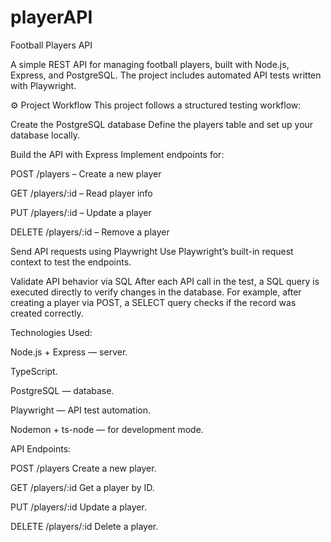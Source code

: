 # playerAPI
Football Players API

A simple REST API for managing football players, built with Node.js, Express, and PostgreSQL. The project includes automated API tests written with Playwright.

⚙️ Project Workflow
This project follows a structured testing workflow:

Create the PostgreSQL database
Define the players table and set up your database locally.

Build the API with Express
Implement endpoints for:

POST /players – Create a new player

GET /players/:id – Read player info

PUT /players/:id – Update a player

DELETE /players/:id – Remove a player

Send API requests using Playwright
Use Playwright’s built-in request context to test the endpoints.

Validate API behavior via SQL
After each API call in the test, a SQL query is executed directly to verify changes in the database.
For example, after creating a player via POST, a SELECT query checks if the record was created correctly.

Technologies Used:

Node.js + Express — server.

TypeScript.

PostgreSQL — database.

Playwright — API test automation.

Nodemon + ts-node — for development mode.


API Endpoints:

POST	/players	Create a new player.

GET	/players/:id	Get a player by ID.

PUT	/players/:id	Update a player.

DELETE	/players/:id	Delete a player.

